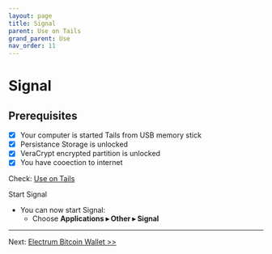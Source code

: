 ```yaml
---
layout: page
title: Signal
parent: Use on Tails
grand_parent: Use
nav_order: 11
---
```


# Signal

## Prerequisites 

- [x] Your computer is started Tails from USB memory stick
- [x] Persistance Storage is unlocked
- [x] VeraCrypt encrypted partition is unlocked
- [x] You have cooection to internet

Check: [Use on Tails](on_tails.html)  


Start Signal

* You can now start Signal:
  * Choose **Applications ▸ Other ▸ Signal**


---
Next: [Electrum Bitcoin Wallet >>](electrum.html)
